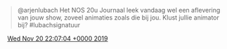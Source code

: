 > @arjenlubach Het NOS 20u Journaal leek vandaag wel een aflevering van jouw show, zoveel animaties zoals die bij jou\. Klust jullie animator bij? \#lubachsignatuur

<img src="../../media/tweet.ico" width="12" /> [Wed Nov 20 22:07:04 +0000 2019](https://twitter.com/DromerDenker/status/1197275192696934403)